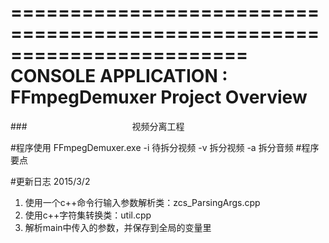 ========================================================================
    CONSOLE APPLICATION : FFmpegDemuxer Project Overview
========================================================================

###　　　　　　　　　　　　视频分离工程

#程序使用
    FFmpegDemuxer.exe -i 待拆分视频 -v 拆分视频 -a 拆分音频
#程序要点

#更新日志
2015/3/2<br>
1. 使用一个c++命令行输入参数解析类：zcs_ParsingArgs.cpp <br>
2. 使用c++字符集转换类：util.cpp<br>
3. 解析main中传入的参数，并保存到全局的变量里<br>

            
